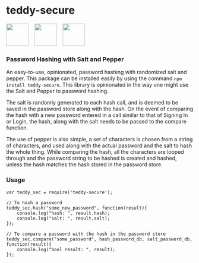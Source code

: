 # teddy-secure

[<img src='http://i63.tinypic.com/59zu9u.jpg' height=60/>]('https://www.npmjs.com/package/teddy-secure') &nbsp;&nbsp; [<img src='http://i63.tinypic.com/j0jmh0.jpg' height=60/>]('https://github.com/bongdreams/teddy-secure') &nbsp;&nbsp; [<img src='http://i66.tinypic.com/29de8zt.jpg' height=60/>]('https://twitter.com/BoNgDrEaMs')

### Password Hashing with Salt and Pepper

An easy-to-use, opinionated, password hashing with randomized salt and pepper. This package can be installed easily by using the command  ``` npm install teddy-secure ```. This library is opinionated in the way one might use the Salt and Pepper to password hashing. 

The salt is randomly generated to each hash call, and is deemed to be saved in the password store along with the hash. On the event of comparing the hash with a new password entered in a call similar to that of Signing In or Login, the hash, along with the salt needs to be passed to the compare function.

The use of pepper is also simple, a set of characters is chosen from a string of characters, and used along with the actual password and the salt to hash the whole thing. While comparing the hash, all the characters are looped through and the password string to be hashed is created and hashed, unless the hash matches the hash stored in the password store.

### Usage

```
var teddy_sec = require('teddy-secure');

// To hash a password
teddy_sec.hash("some_new_password", function(result){
	console.log("hash: ", result.hash);
	console.log("salt: ", result.salt);
});

// To compare a password with the hash in the password store
teddy_sec.compare("some_password", hash_password_db, salt_password_db, function(result){
	console.log("bool result: ", result);
});

```
